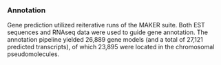 ### Annotation

Gene prediction utilized reiterative runs of the MAKER suite. Both EST
sequences and RNAseq data were used to guide gene annotation. The
annotation pipeline yielded 26,889 gene models (and a total of 27,121
predicted transcripts), of which 23,895 were located in the chromosomal
pseudomolecules.
